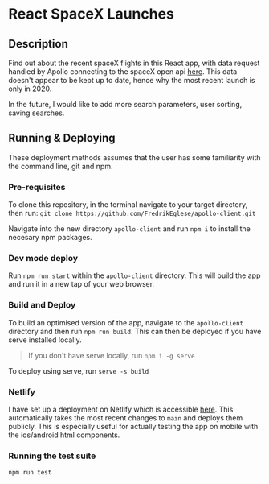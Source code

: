# React SpaceX Launches

## Description

Find out about the recent spaceX flights in this React app, with data request handled by Apollo connecting to the spaceX open api [here](https://api.spacex.land/graphql/). This data doesn't appear to be kept up to date, hence why the most recent launch is only in 2020.

In the future, I would like to add more search parameters, user sorting, saving searches.

## Running & Deploying

These deployment methods assumes that the user has some familiarity with the command line, git and npm.

### Pre-requisites

To clone this repository, in the terminal navigate to your target directory, then run:
`git clone https://github.com/FredrikEglese/apollo-client.git`

Navigate into the new directory `apollo-client` and run `npm i` to install the necesary npm packages.

### Dev mode deploy

Run `npm run start` within the `apollo-client` directory. This will build the app and run it in a new tap of your web browser.

### Build and Deploy

To build an optimised version of the app, navigate to the `apollo-client` directory and then run `npm run build`. This can then be deployed if you have serve installed locally.

> If you don't have serve locally, run `npm i -g serve`

To deploy using serve, run `serve -s build`

### Netlify

I have set up a deployment on Netlify which is accessible [here](https://fredrik-spacex.netlify.app/). This automatically takes the most recent changes to `main` and deploys them publicly. This is especially useful for actually testing the app on mobile with the ios/android html components.

### Running the test suite

`npm run test`
